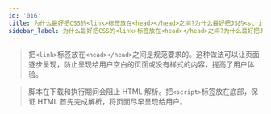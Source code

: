 ```yaml
---
id: '016'
title: 为什么最好把CSS的<link>标签放在<head></head>之间?为什么最好把JS的<script>标签恰好放在</body>之前?
sidebar_label: 为什么最好把CSS的<link>标签放在<head></head>之间?为什么最好把JS的<script>标签恰好放在</body>之前?
---
```


> 把`<link>`标签放在`<head></head>`之间是规范要求的。这种做法可以让页面逐步呈现，防止呈现给用户空白的页面或没有样式的内容，提高了用户体验。

> 脚本在下载和执行期间会阻止 HTML 解析。把`<script>`标签放在底部，保证 HTML 首先完成解析，将页面尽早呈现给用户。
